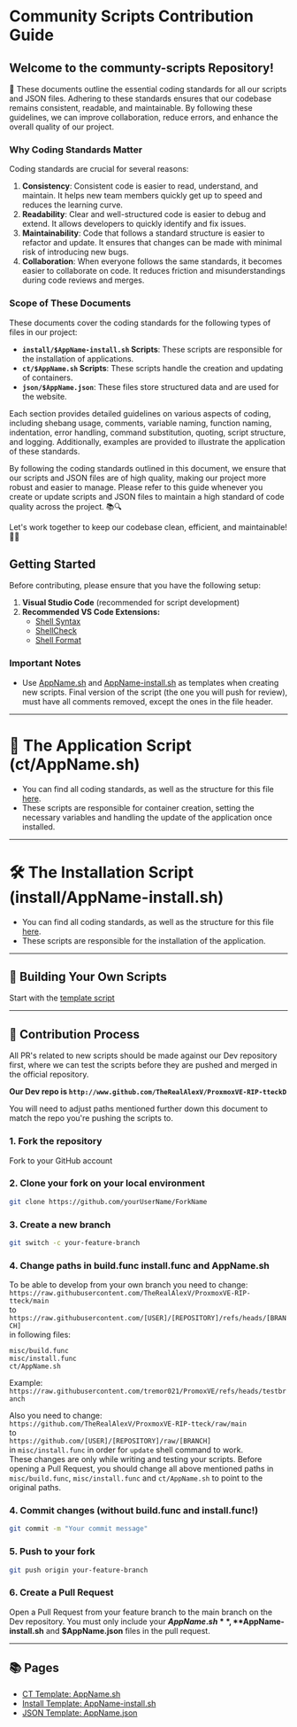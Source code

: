 
# Community Scripts Contribution Guide

## **Welcome to the communty-scripts Repository!** 

📜 These documents outline the essential coding standards for all our scripts and JSON files. Adhering to these standards ensures that our codebase remains consistent, readable, and maintainable. By following these guidelines, we can improve collaboration, reduce errors, and enhance the overall quality of our project.

### Why Coding Standards Matter

Coding standards are crucial for several reasons:

1. **Consistency**: Consistent code is easier to read, understand, and maintain. It helps new team members quickly get up to speed and reduces the learning curve.
2. **Readability**: Clear and well-structured code is easier to debug and extend. It allows developers to quickly identify and fix issues.
3. **Maintainability**: Code that follows a standard structure is easier to refactor and update. It ensures that changes can be made with minimal risk of introducing new bugs.
4. **Collaboration**: When everyone follows the same standards, it becomes easier to collaborate on code. It reduces friction and misunderstandings during code reviews and merges.

### Scope of These Documents

These documents cover the coding standards for the following types of files in our project:

- **`install/$AppName-install.sh` Scripts**: These scripts are responsible for the installation of applications.
- **`ct/$AppName.sh` Scripts**: These scripts handle the creation and updating of containers.
- **`json/$AppName.json`**: These files store structured data and are used for the website.

Each section provides detailed guidelines on various aspects of coding, including shebang usage, comments, variable naming, function naming, indentation, error handling, command substitution, quoting, script structure, and logging. Additionally, examples are provided to illustrate the application of these standards.

By following the coding standards outlined in this document, we ensure that our scripts and JSON files are of high quality, making our project more robust and easier to manage. Please refer to this guide whenever you create or update scripts and JSON files to maintain a high standard of code quality across the project. 📚🔍

Let's work together to keep our codebase clean, efficient, and maintainable! 💪🚀


## Getting Started

Before contributing, please ensure that you have the following setup:

1. **Visual Studio Code** (recommended for script development)
2. **Recommended VS Code Extensions:**
   - [Shell Syntax](https://marketplace.visualstudio.com/items?itemName=bmalehorn.shell-syntax)
   - [ShellCheck](https://marketplace.visualstudio.com/items?itemName=timonwong.shellcheck)
   - [Shell Format](https://marketplace.visualstudio.com/items?itemName=foxundermoon.shell-format)

### Important Notes
- Use [AppName.sh](https://github.com/TheRealAlexV/ProxmoxVE-RIP-tteck/blob/main/.github/CONTRIBUTOR_AND_GUIDES/ct/AppName.sh) and [AppName-install.sh](https://github.com/TheRealAlexV/ProxmoxVE-RIP-tteck/blob/main/.github/CONTRIBUTOR_AND_GUIDES/install/AppName-install.sh) as templates when creating new scripts. Final version of the script (the one you will push for review), must have all comments removed, except the ones in the file header.

---

# 🚀 The Application Script (ct/AppName.sh)

- You can find all coding standards, as well as the structure for this file [here](https://github.com/TheRealAlexV/ProxmoxVE-RIP-tteck/blob/main/.github/CONTRIBUTOR_AND_GUIDES/ct/AppName.md).
- These scripts are responsible for container creation, setting the necessary variables and handling the update of the application once installed.

---

# 🛠 The Installation Script (install/AppName-install.sh)

- You can find all coding standards, as well as the structure for this file [here](https://github.com/TheRealAlexV/ProxmoxVE-RIP-tteck/blob/main/.github/CONTRIBUTOR_AND_GUIDES/install/AppName-install.md).
- These scripts are responsible for the installation of the application.

---

## 🚀 Building Your Own Scripts

Start with the [template script](https://github.com/TheRealAlexV/ProxmoxVE-RIP-tteck/blob/main/.github/CONTRIBUTOR_AND_GUIDES/install/AppName-install.sh)

---

## 🤝 Contribution Process

All PR's related to new scripts should be made against our Dev repository first, where we can test the scripts before they are pushed and merged in the official repository.

**Our Dev repo is `http://www.github.com/TheRealAlexV/ProxmoxVE-RIP-tteckD`**

You will need to adjust paths mentioned further down this document to match the repo you're pushing the scripts to.

### 1. Fork the repository
Fork to your GitHub account

### 2. Clone your fork on your local environment 
```bash
git clone https://github.com/yourUserName/ForkName
```

### 3. Create a new branch
```bash
git switch -c your-feature-branch
```

### 4. Change paths in build.func install.func and AppName.sh
To be able to develop from your own branch you need to change:\
`https://raw.githubusercontent.com/TheRealAlexV/ProxmoxVE-RIP-tteck/main`\
to\
`https://raw.githubusercontent.com/[USER]/[REPOSITORY]/refs/heads/[BRANCH]`\
 in following files:

`misc/build.func`\
`misc/install.func`\
`ct/AppName.sh`

Example: `https://raw.githubusercontent.com/tremor021/PromoxVE/refs/heads/testbranch`

Also you need to change:\
`https://github.com/TheRealAlexV/ProxmoxVE-RIP-tteck/raw/main`\
to\
`https://github.com/[USER]/[REPOSITORY]/raw/[BRANCH]`\
in `misc/install.func` in order for `update` shell command to work.\
These changes are only while writing and testing your scripts. Before opening a Pull Request, you should change all above mentioned paths in `misc/build.func`, `misc/install.func` and `ct/AppName.sh` to point to the original paths.

### 4. Commit changes (without build.func and install.func!)
```bash
git commit -m "Your commit message"
```

### 5. Push to your fork
```bash
git push origin your-feature-branch
```

### 6. Create a Pull Request
Open a Pull Request from your feature branch to the main branch on the Dev repository. You must only include your **$AppName.sh**, **$AppName-install.sh** and **$AppName.json** files in the pull request.

---

## 📚 Pages

- [CT Template: AppName.sh](https://github.com/TheRealAlexV/ProxmoxVE-RIP-tteck/blob/main/.github/CONTRIBUTOR_AND_GUIDES/ct/AppName.sh)
- [Install Template: AppName-install.sh](https://github.com/TheRealAlexV/ProxmoxVE-RIP-tteck/blob/main/.github/CONTRIBUTOR_AND_GUIDES/install/AppName-install.sh)
- [JSON Template: AppName.json](https://github.com/TheRealAlexV/ProxmoxVE-RIP-tteck/blob/main/.github/CONTRIBUTOR_AND_GUIDES/json/AppName.json)


